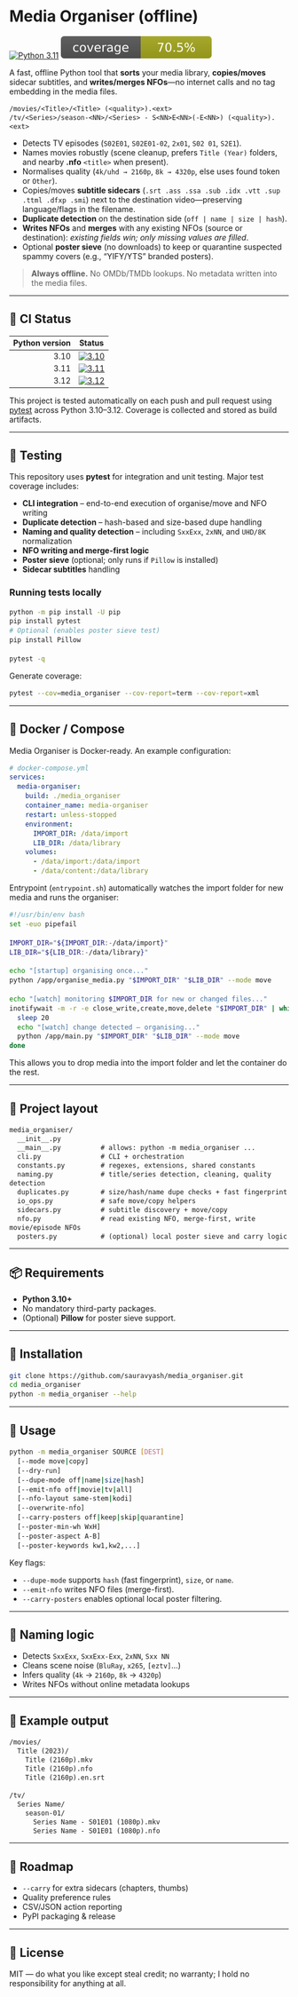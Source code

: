 # Media Organiser (offline)

[![Python 3.11](https://github.com/sauravyash/media_organiser/actions/workflows/ci.yml/badge.svg?branch=master&label=Python%203.11)](https://github.com/sauravyash/media_organiser/actions/workflows/ci.yml)
![Coverage](coverage/badge.svg)

A fast, offline Python tool that **sorts** your media library, **copies/moves** sidecar subtitles, and **writes/merges NFOs**—no internet calls and no tag embedding in the media files.

```
/movies/<Title>/<Title> (<quality>).<ext>
/tv/<Series>/season-<NN>/<Series> - S<NN>E<NN>(-E<NN>) (<quality>).<ext>
```

* Detects TV episodes (`S02E01`, `S02E01-02`, `2x01`, `S02 01`, `S2E1`).
* Names movies robustly (scene cleanup, prefers `Title (Year)` folders, and nearby **.nfo** `<title>` when present).
* Normalises quality (`4k/uhd → 2160p`, `8k → 4320p`, else uses found token or `Other`).
* Copies/moves **subtitle sidecars** (`.srt .ass .ssa .sub .idx .vtt .sup .ttml .dfxp .smi`) next to the destination video—preserving language/flags in the filename.
* **Duplicate detection** on the destination side (`off | name | size | hash`).
* **Writes NFOs** and **merges** with any existing NFOs (source or destination): *existing fields win; only missing values are filled*.
* Optional **poster sieve** (no downloads) to keep or quarantine suspected spammy covers (e.g., “YIFY/YTS” branded posters).

> **Always offline.** No OMDb/TMDb lookups. No metadata written into the media files.

---

## 🧪 CI Status

| Python version |                                                                                                Status                                                                                                 |
| -------------: |:-----------------------------------------------------------------------------------------------------------------------------------------------------------------------------------------------------:|
|           3.10 | [![3.10](https://github.com/sauravyash/media_organiser/actions/workflows/ci.yml/badge.svg?branch=master&label=Python%203.10)](https://github.com/sauravyash/media_organiser/actions/workflows/ci.yml) |
|           3.11 | [![3.11](https://github.com/sauravyash/media_organiser/actions/workflows/ci.yml/badge.svg?branch=master&label=Python%203.11)](https://github.com/sauravyash/media_organiser/actions/workflows/ci.yml) |
|           3.12 | [![3.12](https://github.com/sauravyash/media_organiser/actions/workflows/ci.yml/badge.svg?branch=master&label=Python%203.12)](https://github.com/sauravyash/media_organiser/actions/workflows/ci.yml) |

This project is tested automatically on each push and pull request using [pytest](https://docs.pytest.org/) across Python 3.10–3.12. Coverage is collected and stored as build artifacts.

---

## 🧪 Testing

This repository uses **pytest** for integration and unit testing. Major test coverage includes:

* **CLI integration** – end-to-end execution of organise/move and NFO writing
* **Duplicate detection** – hash-based and size-based dupe handling
* **Naming and quality detection** – including `SxxExx`, `2xNN`, and `UHD/8K` normalization
* **NFO writing and merge-first logic**
* **Poster sieve** (optional; only runs if `Pillow` is installed)
* **Sidecar subtitles** handling

### Running tests locally

```bash
python -m pip install -U pip
pip install pytest
# Optional (enables poster sieve test)
pip install Pillow

pytest -q
```

Generate coverage:

```bash
pytest --cov=media_organiser --cov-report=term --cov-report=xml
```

---

## 🐳 Docker / Compose

Media Organiser is Docker-ready. An example configuration:

```yaml
# docker-compose.yml
services:
  media-organiser:
    build: ./media_organiser
    container_name: media-organiser
    restart: unless-stopped
    environment:
      IMPORT_DIR: /data/import
      LIB_DIR: /data/library
    volumes:
      - /data/import:/data/import
      - /data/content:/data/library
```

Entrypoint (`entrypoint.sh`) automatically watches the import folder for new media and runs the organiser:

```bash
#!/usr/bin/env bash
set -euo pipefail

IMPORT_DIR="${IMPORT_DIR:-/data/import}"
LIB_DIR="${LIB_DIR:-/data/library}"

echo "[startup] organising once..."
python /app/organise_media.py "$IMPORT_DIR" "$LIB_DIR" --mode move

echo "[watch] monitoring $IMPORT_DIR for new or changed files..."
inotifywait -m -r -e close_write,create,move,delete "$IMPORT_DIR" | while read -r _; do
  sleep 20
  echo "[watch] change detected — organising..."
  python /app/main.py "$IMPORT_DIR" "$LIB_DIR" --mode move
done
```

This allows you to drop media into the import folder and let the container do the rest.

---

## 📁 Project layout

```
media_organiser/
  __init__.py
  __main__.py          # allows: python -m media_organiser ...
  cli.py               # CLI + orchestration
  constants.py         # regexes, extensions, shared constants
  naming.py            # title/series detection, cleaning, quality detection
  duplicates.py        # size/hash/name dupe checks + fast fingerprint
  io_ops.py            # safe move/copy helpers
  sidecars.py          # subtitle discovery + move/copy
  nfo.py               # read existing NFO, merge-first, write movie/episode NFOs
  posters.py           # (optional) local poster sieve and carry logic
```

---

## 📦 Requirements

* **Python 3.10+**
* No mandatory third-party packages.
* (Optional) **Pillow** for poster sieve support.

---

## 🚀 Installation

```bash
git clone https://github.com/sauravyash/media_organiser.git
cd media_organiser
python -m media_organiser --help
```

---

## 🧰 Usage

```bash
python -m media_organiser SOURCE [DEST]
  [--mode move|copy]
  [--dry-run]
  [--dupe-mode off|name|size|hash]
  [--emit-nfo off|movie|tv|all]
  [--nfo-layout same-stem|kodi]
  [--overwrite-nfo]
  [--carry-posters off|keep|skip|quarantine]
  [--poster-min-wh WxH]
  [--poster-aspect A-B]
  [--poster-keywords kw1,kw2,...]
```

Key flags:

* `--dupe-mode` supports `hash` (fast fingerprint), `size`, or `name`.
* `--emit-nfo` writes NFO files (merge-first).
* `--carry-posters` enables optional local poster filtering.

---

## 🧠 Naming logic

* Detects `SxxExx`, `SxxExx-Exx`, `2xNN`, `Sxx NN`
* Cleans scene noise (`BluRay`, `x265`, `[eztv]`...)
* Infers quality (`4k` → `2160p`, `8k` → `4320p`)
* Writes NFOs without online metadata lookups

---

## 🧼 Example output

```
/movies/
  Title (2023)/
    Title (2160p).mkv
    Title (2160p).nfo
    Title (2160p).en.srt

/tv/
  Series Name/
    season-01/
      Series Name - S01E01 (1080p).mkv
      Series Name - S01E01 (1080p).nfo
```

---

## 🧭 Roadmap

* `--carry` for extra sidecars (chapters, thumbs)
* Quality preference rules
* CSV/JSON action reporting
* PyPI packaging & release

---

## 📝 License

MIT — do what you like except steal credit; no warranty; I hold no responsibility for anything at all.
